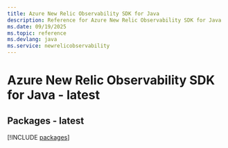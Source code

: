 ```yaml
---
title: Azure New Relic Observability SDK for Java
description: Reference for Azure New Relic Observability SDK for Java
ms.date: 09/19/2025
ms.topic: reference
ms.devlang: java
ms.service: newrelicobservability
---
```

# Azure New Relic Observability SDK for Java - latest
## Packages - latest
[!INCLUDE [packages](new-relic-observability-index.md)]